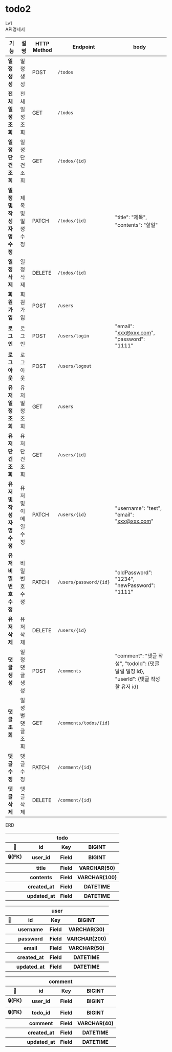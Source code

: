 # todo2
Lv1\
API명세서

| **기능**           | **설명**      | **HTTP Method** | **Endpoint**           | **body**                                                              |
|------------------|-------------|-----------------|------------------------|-----------------------------------------------------------------------|
| **일정 생성**        | 일정 생성       | POST            | `/todos`               |                                                                       |    
| **전체 일정 조회**     | 전체 일정 조회    | GET             | `/todos`               |                                                                       |
| **일정 단건 조회**     | 일정 단건 조회    | GET             | `/todos/{id}`          |                                                                       |
| **일정 및 작성자명 수정** | 제목 및 일정 수정  | PATCH           | `/todos/{id}`          | "title": "제목", "contents": "할일"                                       |
| **일정 삭제**        | 일정 삭제       | DELETE          | `/todos/{id}`          |                                                                       |
| **회원가입**         | 회원가입        | POST            | `/users`               |                                                                       |    
| **로그인**          | 로그인         | POST            | `/users/login`         | "email": "xxx@xxx.com", "password": "1111"                            |    
| **로그아웃**         | 로그아웃        | POST            | `/users/logout`        |                                                                       |    
| **유저 일정 조회**     | 유저 일정 조회    | GET             | `/users`               |                                                                       |
| **유저 단건 조회**     | 유저 단건 조회    | GET             | `/users/{id}`          |                                                                       |
| **유저 및 작성자명 수정** | 유저 및 이메일 수정 | PATCH           | `/users/{id}`          | "username": "test", "email": "xxx@xxx.com"                            |
| **유저 비밀번호 수정**   | 비밀번호 수정     | PATCH           | `/users/password/{id}` | "oldPassword": "1234", "newPassword": "1111"                          |
| **유저 삭제**        | 유저 삭제       | DELETE          | `/users/{id}`          |                                                                       |
| **댓글 생성**        | 일정 댓글 생성    | POST            | `/comments`            | "comment": "댓글 작성", "todoId": {댓글 달릴 일정 id}, "userId": {댓글 작성할 유저 id} |
| **댓글 조회**        | 일정별 댓글 조회   | GET             | `/comments/todos/{id}` |                                                                       |
| **댓글 수정**        | 댓글 수정       | PATCH           | `/comment/{id}`        |                                                                       |
| **댓글 삭제**        | 댓글 삭제       | DELETE          | `/comment/{id}`        |                                                                       |


ERD

<table>
  <tr>
    <th colspan="4">todo</th></th>
  </tr>
  <tr>
    <th>🔑</th>
    <th>id</th>
    <th>Key</th>
    <th>BIGINT</th>
  </tr>
  <tr>
    <th>🔒(FK)</th>
    <th>user_id</th>
    <th>Field</th>
    <th>BIGINT</th>
  </tr>
  <tr>
    <th></th>
    <th>title</th>
    <th>Field</th>
    <th>VARCHAR(50)</th>
  </tr>
<tr>
    <th></th>
    <th>contents</th>
    <th>Field</th>
    <th>VARCHAR(100)</th>
  </tr>
<tr>
    <th></th>
    <th>created_at</th>
    <th>Field</th>
    <th>DATETIME</th>
  </tr>
<tr>
    <th></th>
    <th>updated_at</th>
    <th>Field</th>
    <th>DATETIME</th>
  </tr>
</table>

<table>
  <tr>
    <th colspan="4">user</th></th>
  </tr>
  <tr>
    <th>🔑</th>
    <th>id</th>
    <th>Key</th>
    <th>BIGINT</th>
  </tr>
  <tr>
    <th></th>
    <th>username</th>
    <th>Field</th>
    <th>VARCHAR(30)</th>
  </tr>
<tr>
    <th></th>
    <th>password</th>
    <th>Field</th>
    <th>VARCHAR(200)</th>
  </tr>
  <tr>
    <th></th>
    <th>email</th>
    <th>Field</th>
    <th>VARCHAR(50)</th>
  </tr>
<tr>
    <th></th>
    <th>created_at</th>
    <th>Field</th>
    <th>DATETIME</th>
  </tr>
<tr>
    <th></th>
    <th>updated_at</th>
    <th>Field</th>
    <th>DATETIME</th>
  </tr>
</table>

<table>
  <tr>
    <th colspan="4">comment</th></th>
  </tr>
  <tr>
    <th>🔑</th>
    <th>id</th>
    <th>Key</th>
    <th>BIGINT</th>
  </tr>
  <tr>
    <th>🔒(FK)</th>
    <th>user_id</th>
    <th>Field</th>
    <th>BIGINT</th>
  </tr>
<tr>
    <th>🔒(FK)</th>
    <th>todo_id</th>
    <th>Field</th>
    <th>BIGINT</th>
  </tr>
  <tr>
    <th></th>
    <th>comment</th>
    <th>Field</th>
    <th>VARCHAR(40)</th>
  </tr>
<tr>
    <th></th>
    <th>created_at</th>
    <th>Field</th>
    <th>DATETIME</th>
  </tr>
<tr>
    <th></th>
    <th>updated_at</th>
    <th>Field</th>
    <th>DATETIME</th>
  </tr>
</table>